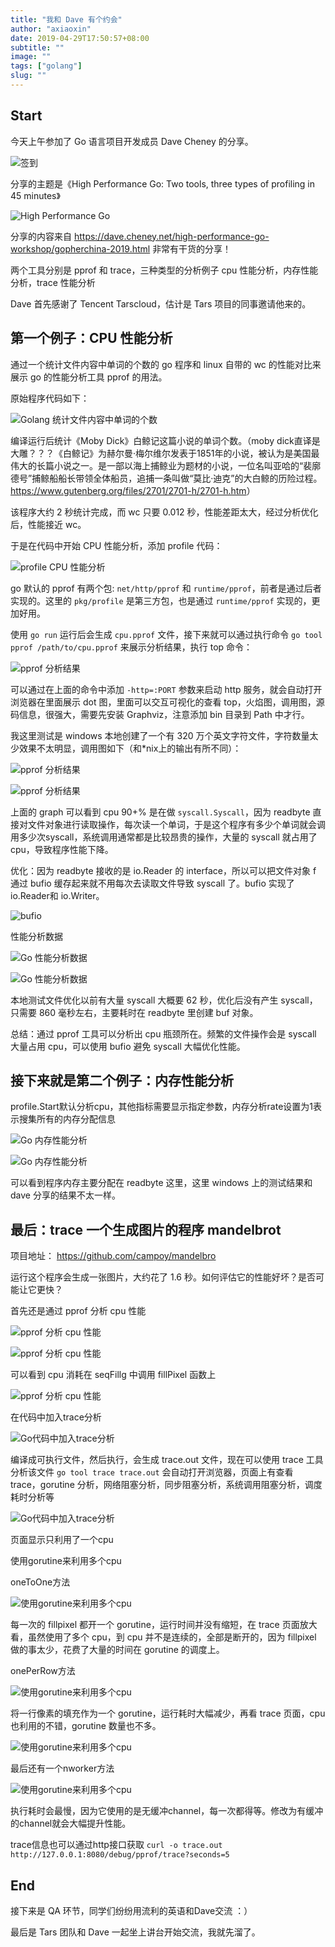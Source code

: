 ```yaml
---
title: "我和 Dave 有个约会"
author: "axiaoxin"
date: 2019-04-29T17:50:57+08:00
subtitle: ""
image: ""
tags: ["golang"]
slug: ""
---
```


## Start

今天上午参加了 Go 语言项目开发成员 Dave Cheney 的分享。

![签到](https://camo.githubusercontent.com/9bbbbf85716a970fcc020b5ef3afff10a8e0f3e079a4194ccc460a45dce7b2e5/68747470733a2f2f7778312e73696e61696d672e636e2f6c617267652f363761633738636667793167326a6f67636c7973326a32307467306e716166362e6a7067)

分享的主题是《High Performance Go: Two tools, three types of profiling in 45 minutes》

![High Performance Go](https://camo.githubusercontent.com/14d6409fd5b142baf6cbd7b5f51998ed0b069d7fac55af8a1061478d3810662b/68747470733a2f2f7778312e73696e61696d672e636e2f6c617267652f363761633738636667793167326a6f69686276717a6a32307a6b30716e3777682e6a7067)

分享的内容来自 <https://dave.cheney.net/high-performance-go-workshop/gopherchina-2019.html> 非常有干货的分享！

两个工具分别是 pprof 和 trace，三种类型的分析例子 cpu 性能分析，内存性能分析，trace 性能分析

Dave 首先感谢了 Tencent Tarscloud，估计是 Tars 项目的同事邀请他来的。

## 第一个例子：CPU 性能分析

通过一个统计文件内容中单词的个数的 go 程序和 linux 自带的 wc 的性能对比来展示 go 的性能分析工具 pprof 的用法。

原始程序代码如下：

![Golang 统计文件内容中单词的个数](https://camo.githubusercontent.com/5a1107a5dc730ecce61ed211b801130169854e127074828b978cde2b79f5502d/68747470733a2f2f7778322e73696e61696d672e636e2f6c617267652f363761633738636667793167326a6f6a31376c6a6e6a323071303071346b30312e6a7067)


编译运行后统计《Moby Dick》白鲸记这篇小说的单词个数。（moby dick直译是大雕？？？《白鲸记》为赫尔曼·梅尔维尔发表于1851年的小说，被认为是美国最伟大的长篇小说之一。是一部以海上捕鲸业为题材的小说，一位名叫亚哈的“裴廓德号”捕鲸船船长带领全体船员，追捕一条叫做“莫比·迪克”的大白鲸的历险过程。<https://www.gutenberg.org/files/2701/2701-h/2701-h.htm>）

该程序大约 2 秒统计完成，而 wc 只要 0.012 秒，性能差距太大，经过分析优化后，性能接近 wc。

于是在代码中开始 CPU 性能分析，添加 profile 代码：

![profile CPU 性能分析](https://camo.githubusercontent.com/c4169cccccba7700e7b91078c7b81df3b6dac5b134b76c365b054c0d5a345112/68747470733a2f2f7778312e73696e61696d672e636e2f6c617267652f363761633738636667793167326a6f6a64633363726a3230616c3035613074772e6a7067)


go 默认的 pprof 有两个包: `net/http/pprof` 和 `runtime/pprof`，前者是通过后者实现的。这里的 `pkg/profile` 是第三方包，也是通过 `runtime/pprof` 实现的，更加好用。

使用 `go run` 运行后会生成 `cpu.pprof` 文件，接下来就可以通过执行命令 `go tool pprof /path/to/cpu.pprof` 来展示分析结果，执行 top 命令：

![pprof 分析结果](https://camo.githubusercontent.com/1c39908aa265d238e74f55043643cf2d296c4921f7517ec5c46d296f7291525f/68747470733a2f2f7778342e73696e61696d672e636e2f6c617267652f363761633738636667793167326a6f6a6a393564686a32307064306266646f782e6a7067)


可以通过在上面的命令中添加 `-http=:PORT` 参数来启动 http 服务，就会自动打开浏览器在里面展示 dot 图，里面可以交互可视化的查看 top，火焰图，调用图，源码信息，很强大，需要先安装 Graphviz，注意添加 bin 目录到 Path 中才行。

我这里测试是 windows 本地创建了一个有 320 万个英文字符文件，字符数量太少效果不太明显，调用图如下（和\*nix上的输出有所不同）：

![pprof 分析结果](https://camo.githubusercontent.com/f413692b23c51234bda155c8a9f54ec2ba487c172c3719dca3c094de17bdedb7/68747470733a2f2f7778322e73696e61696d672e636e2f6c617267652f363761633738636667793167326a6f6a756761326b6a3230716830656c677a7a2e6a7067)

![pprof 分析结果](https://camo.githubusercontent.com/ff54d0470c57c970d5a61821c01bed4dd6610fa2c8461f03826173d000f78028/68747470733a2f2f7778312e73696e61696d672e636e2f6c617267652f363761633738636667793167326a6f6b30336e6d6e6a32306c6c307a6b6a7a6c2e6a7067)


上面的 graph 可以看到 cpu 90+% 是在做 `syscall.Syscall`，因为 readbyte 直接对文件对象进行读取操作，每次读一个单词，于是这个程序有多少个单词就会调用多少次syscall，系统调用通常都是比较昂贵的操作，大量的 syscall 就占用了 cpu，导致程序性能下降。

优化：因为 readbyte 接收的是 io.Reader 的 interface，所以可以把文件对象 f 通过 bufio 缓存起来就不用每次去读取文件导致 syscall 了。bufio 实现了 io.Reader和 io.Writer。

![bufio](https://camo.githubusercontent.com/12be82e5642160ce1c9b5d659afcbac2fde8089cb3c7a705bd168e2a9bb121e9/68747470733a2f2f7778342e73696e61696d672e636e2f6c617267652f363761633738636667793167326a6f6b636f3236676a32306778306b726e35762e6a7067)


性能分析数据

![Go 性能分析数据](https://camo.githubusercontent.com/f5079af6c550a358302ed4451040fdcf6a2f05991d8871d36108778742cd7459/68747470733a2f2f7778342e73696e61696d672e636e2f6c617267652f363761633738636667793167326a6f6b6c7a3767726a323071633063667770692e6a7067)

![Go 性能分析数据](https://camo.githubusercontent.com/cffc3814a2ee84f70b017264253913b02373743ae31a0bc0b5a95f5200b68aef/68747470733a2f2f7778322e73696e61696d672e636e2f6c617267652f363761633738636667793167326a6f6b766a78616d6a32306469306d3874646d2e6a7067)


本地测试文件优化以前有大量 syscall 大概要 62 秒，优化后没有产生 syscall，只需要 860 毫秒左右，主要耗时在 readbyte 里创建 buf 对象。

总结：通过 pprof 工具可以分析出 cpu 瓶颈所在。频繁的文件操作会是 syscall 大量占用 cpu，可以使用 bufio 避免 syscall 大幅优化性能。

## 接下来就是第二个例子：内存性能分析

profile.Start默认分析cpu，其他指标需要显示指定参数，内存分析rate设置为1表示搜集所有的内存分配信息

![Go 内存性能分析](https://camo.githubusercontent.com/87520b75205108107d08df8f0de4e8343cd45a2d868889fd7cea0e247588908c/68747470733a2f2f7778342e73696e61696d672e636e2f6c617267652f363761633738636667793167326a6f6c3377306a636a3230696f306c327163312e6a7067)


![Go 内存性能分析](https://camo.githubusercontent.com/1f86fca713d7416565c58895fd27c30523c4b8b65b11f89f546bb187d66f3923/68747470733a2f2f7778332e73696e61696d672e636e2f6c617267652f363761633738636667793167326a6f6c65686e73306a32306d383061766e316d2e6a7067)


可以看到程序内存主要分配在 readbyte 这里，这里 windows 上的测试结果和 dave 分享的结果不太一样。


## 最后：trace 一个生成图片的程序 mandelbrot

项目地址： <https://github.com/campoy/mandelbro>

运行这个程序会生成一张图片，大约花了 1.6 秒。如何评估它的性能好坏？是否可能让它更快？

首先还是通过 pprof 分析 cpu 性能

![pprof 分析 cpu 性能](https://camo.githubusercontent.com/c6f915e4078d87956e17e2c4ddeb8391335f42e352b2ccb4e09a3993d8b0b4e0/68747470733a2f2f7778342e73696e61696d672e636e2f6c617267652f363761633738636667793167326a6f6c6f6c7167686a32306f7530636f6777732e6a7067)


![pprof 分析 cpu 性能](https://camo.githubusercontent.com/4d1e11aabbc35296ec1d288497a0001663c88ed92d5a95b0dd19078b7da3e8ef/68747470733a2f2f7778322e73696e61696d672e636e2f6c617267652f363761633738636667793167326a6f6c7a39327a736a32307430306f796777302e6a7067)


可以看到 cpu 消耗在 seqFillg 中调用 fillPixel 函数上

![pprof 分析 cpu 性能](https://camo.githubusercontent.com/a858010c9a10db068c3c8046a5f552483a09f3159b8c792cb4634dd54bc26043/68747470733a2f2f7778342e73696e61696d672e636e2f6c617267652f363761633738636667793167326a6f6d396f716f336a323063393036306469322e6a7067)


在代码中加入trace分析

![Go代码中加入trace分析](https://camo.githubusercontent.com/54b5e7867bb22995e7100631edcacbc7f13804623e5068aad082b2e9d5267af8/68747470733a2f2f7778342e73696e61696d672e636e2f6c617267652f363761633738636667793167326a6f6d6a676f777a6a32306c7830337174616a2e6a7067)


编译成可执行文件，然后执行，会生成 trace.out 文件，现在可以使用 trace 工具分析该文件 `go tool trace trace.out` 会自动打开浏览器，页面上有查看 trace，gorutine 分析，网络阻塞分析，同步阻塞分析，系统调用阻塞分析，调度耗时分析等

![Go代码中加入trace分析](https://camo.githubusercontent.com/d43a14f15ac723247133404b0bf9435faafaed48afcf07e335a71499b781f9bf/68747470733a2f2f7778322e73696e61696d672e636e2f6c617267652f363761633738636667793167326a6f6d75637475636a32307a6b3068656770722e6a7067)


页面显示只利用了一个cpu

使用gorutine来利用多个cpu

oneToOne方法

![使用gorutine来利用多个cpu](https://camo.githubusercontent.com/e21cff7ede90a7883630ada4468eeb75adbe7c02813bf576fb307e9d609a1a3e/68747470733a2f2f7778342e73696e61696d672e636e2f6c617267652f363761633738636667793167326a6f6e34776c7a7a6a323063723039716770362e6a7067)


每一次的 fillpixel 都开一个 gorutine，运行时间并没有缩短，在 trace 页面放大看，虽然使用了多个 cpu，到 cpu 并不是连续的，全部是断开的，因为 fillpixel 做的事太少，花费了大量的时间在 gorutine 的调度上。

onePerRow方法

![使用gorutine来利用多个cpu](https://camo.githubusercontent.com/c34025a1c9cd52770b2eb6feb1018703cf539d5ca791e48350a89b9258251000/68747470733a2f2f7778342e73696e61696d672e636e2f6c617267652f363761633738636667793167326a6f6e6b63726b666a32306333303970646a352e6a7067)


将一行像素的填充作为一个 gorutine，运行耗时大幅减少，再看 trace 页面，cpu 也利用的不错，gorutine 数量也不多。

![使用gorutine来利用多个cpu](https://camo.githubusercontent.com/c9a2808b343203ad32e08183af6b627594536464c2b9ecf50b2a0bc7b52d5aca/68747470733a2f2f7778312e73696e61696d672e636e2f6c617267652f363761633738636667793167326a6f6e74306d76726a32307a6b30716f6538312e6a7067)


最后还有一个nworker方法

![使用gorutine来利用多个cpu](https://camo.githubusercontent.com/72c1ec7ef155b7c13575aeb99d5d7a0014980fec00313d8d192dfc7984bceba5/68747470733a2f2f7778322e73696e61696d672e636e2f6c617267652f363761633738636667793167326a6f6f317a6e73676a32306336306530776a312e6a7067)


执行耗时会最慢，因为它使用的是无缓冲channel，每一次都得等。修改为有缓冲的channel就会大幅提升性能。

trace信息也可以通过http接口获取 `curl -o trace.out http://127.0.0.1:8080/debug/pprof/trace?seconds=5`

## End

接下来是 QA 环节，同学们纷纷用流利的英语和Dave交流 ：）

最后是 Tars 团队和 Dave 一起坐上讲台开始交流，我就先溜了。

